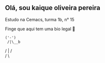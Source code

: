 ## Olá, sou kaique oliveira pereira

Estudo na Cemacs, turma 1b, n° 15

Finge que aqui tem uma bio legal 🗿


    ('-')
     /|\__b
   /  |
     / \
    /   \
